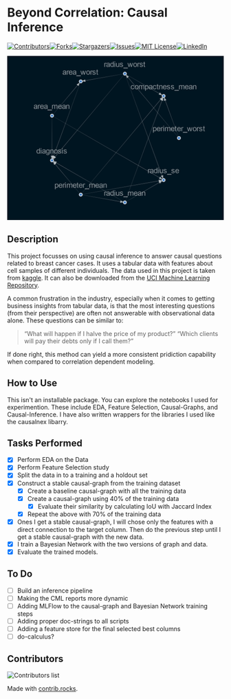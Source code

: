 # Beyond Correlation: Causal Inference

[![Contributors][contributors-shield]][contributors-url][![Forks][forks-shield]][forks-url][![Stargazers][stars-shield]][stars-url][![Issues][issues-shield]][issues-url][![MIT License][license-shield]][license-url][![LinkedIn][linkedin-shield]][linkedin-url]

![Causal-Graph][readme-image]
## Description

This project focusses on using causal inference to answer causal questions related to breast cancer cases. It uses a tabular data with features about cell samples of different individuals. The data used in this project is taken from [kaggle](https://www.kaggle.com/uciml/breast-cancer-wisconsin-data). It can also be downloaded from the [UCI Machine Learning Repository](https://archive-beta.ics.uci.edu/ml/datasets?name=breast).

A common frustration in the industry, especially when it comes to getting business insights from tabular data, is that the most interesting questions (from their perspective) are often not answerable with observational data alone. These questions can be similar to:
>“What will happen if I halve the price of my product?”
“Which clients will pay their debts only if I call them?”
>

If done right, this method can yield a more consistent pridiction capability when compared to correlation dependent modeling. 

## How to Use
This isn't an installable package. You can explore the notebooks I used for experimention. These include EDA, Feature Selection, Causal-Graphs, and Causal-Inference. I have also written wrappers for the libraries I used like the causalnex libarry. 


## Tasks Performed

- [x] Perform EDA on the Data
- [x] Perform Feature Selection study
- [x] Split the data in to a training and a holdout set
- [x] Construct a stable causal-graph from the training dataset
  - [x] Create a baseline causal-graph with all the training data
  - [x] Create a causal-graph using 40% of the training data
    - [x] Evaluate their similarity by calculating IoU with Jaccard Index
  - [x] Repeat the above with 70% of the training data
- [x] Ones I get a stable causal-graph, I will chose only the features with a direct connection to the target column. Then do the previous step until I get a stable causal-graph with the new data. 
- [x] I train a Bayesian Network with the two versions of graph and data.
- [x] Evaluate the trained models.

## To Do

- [ ] Build an inference pipeline
- [ ] Making the CML reports more dynamic
- [ ] Adding MLFlow to the causal-graph and Bayesian Network training steps
- [ ] Adding proper doc-strings to all scripts
- [ ] Adding a feature store for the final selected best columns
- [ ] do-calculus?

## Contributors

![Contributors list](https://contrib.rocks/image?repo=Hen0k/causal-inference)

Made with [contrib.rocks](https://contrib.rocks).
<!-- MARKDOWN LINKS & IMAGES -->
<!-- https://www.markdownguide.org/basic-syntax/#reference-style-links -->
[contributors-shield]: https://img.shields.io/github/contributors/Hen0k/causal-inference.svg?style=for-the-badge
[contributors-url]: https://github.com/Hen0k/causal-inference/graphs/contributors
[forks-shield]: https://img.shields.io/github/forks/Hen0k/causal-inference.svg?style=for-the-badge
[forks-url]: https://github.com/Hen0k/causal-inference/network/members
[stars-shield]: https://img.shields.io/github/stars/Hen0k/causal-inference.svg?style=for-the-badge
[stars-url]: https://github.com/Hen0k/causal-inference/stargazers
[issues-shield]: https://img.shields.io/github/issues/Hen0k/causal-inference.svg?style=for-the-badge
[issues-url]: https://github.com/Hen0k/causal-inference/issues
[license-shield]: https://img.shields.io/github/license/Hen0k/causal-inference.svg?style=for-the-badge
[license-url]: https://github.com/Hen0k/causal-inference/blob/master/LICENSE.txt
[linkedin-shield]: https://img.shields.io/badge/-LinkedIn-black.svg?style=for-the-badge&logo=linkedin&colorB=555
[linkedin-url]: https://www.linkedin.com/in/henok-tilaye-b18840151/
[readme-image]: ./notebooks/reports/causal_graph.png